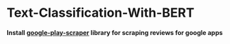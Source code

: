 # Text-Classification-With-BERT

#### Install [google-play-scraper](https://pypi.org/project/google-play-scraper/) library for scraping reviews for google apps
